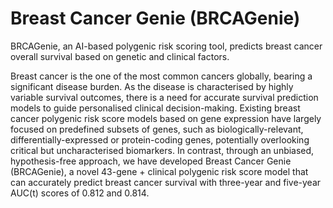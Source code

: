 # Breast Cancer Genie (BRCAGenie)
BRCAGenie, an AI-based polygenic risk scoring tool, predicts breast cancer overall survival based on genetic and clinical factors.

Breast cancer is the one of the most common cancers globally, bearing a significant disease burden. As the disease is characterised by highly variable survival outcomes, there is a need for accurate survival prediction models to guide personalised clinical decision-making. Existing breast cancer polygenic risk score models based on gene expression have largely focused on predefined subsets of genes, such as biologically-relevant, differentially-expressed or protein-coding genes, potentially overlooking critical but uncharacterised biomarkers. In contrast, through an unbiased, hypothesis-free approach, we have developed Breast Cancer Genie (BRCAGenie), a novel 43-gene + clinical polygenic risk score model that can accurately predict breast cancer survival with three-year and five-year AUC(t) scores of 0.812 and 0.814.
